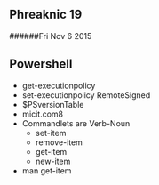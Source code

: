 Phreaknic 19
-----------
######Fri Nov 6 2015


Powershell
----------

- get-executionpolicy
- set-executionpolicy RemoteSigned
- $PSversionTable
- micit.com8
- Commandlets are Verb-Noun
  - set-item
  - remove-item
  - get-item
  - new-item
- man get-item

